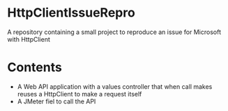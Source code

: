 # HttpClientIssueRepro
A repository containing a small project to reproduce an issue for Microsoft with HttpClient

# Contents


 - A Web API application with a values controller that when call makes reuses a HttpClient to make a request itself
 - A JMeter fiel to call the API
